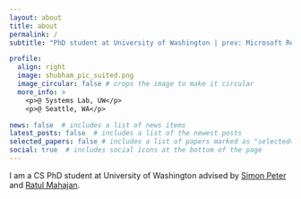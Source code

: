 ```yaml
---
layout: about
title: about
permalink: /
subtitle: "PhD student at University of Washington | prev: Microsoft Research India"

profile:
  align: right
  image: shubham_pic_suited.png
  image_circular: false # crops the image to make it circular
  more_info: >
    <p>@ Systems Lab, UW</p>
    <p>@ Seattle, WA</p>

news: false  # includes a list of news items
latest_posts: false  # includes a list of the newest posts
selected_papers: false # includes a list of papers marked as "selected={true}"
social: true  # includes social icons at the bottom of the page
---
```


I am a CS PhD student at University of Washington advised by [Simon Peter](https://homes.cs.washington.edu/~simpeter/) and [Ratul Mahajan](https://ratul.org). 

